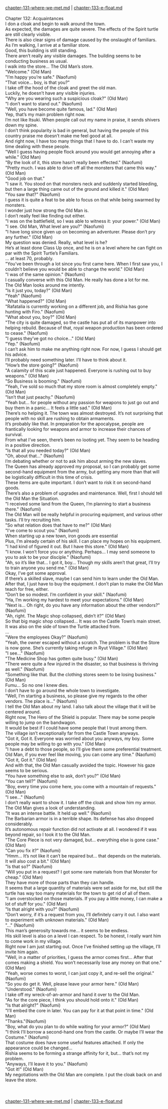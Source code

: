 [chapter-131-where-we-met.md](./chapter-131-where-we-met.md) | [chapter-133-e-float.md](./chapter-133-e-float.md) <br/>
<br/>
Chapter 132: Acquaintances<br/>
I don a cloak and begin to walk around the town.<br/>
As expected, the damages are quite severe. The effects of the Spirit turtle are still clearly visible.<br/>
There is also clear signs of damage caused by the onslaught of familiars.<br/>
As I’m walking, I arrive at a familiar store.<br/>
Good, this building is still standing.<br/>
There aren’t really any visible damages. The building seems to be conducting business as usual.<br/>
I walk into the store… The Old Man’s store.<br/>
"Welcome." (Old Man)<br/>
"I’m happy you’re safe." (Naofumi)<br/>
"That voice… boy, is that you?"<br/>
I take off the hood of the cloak and greet the old man.<br/>
Luckily, he doesn’t have any visible injuries.<br/>
"Why are you wearing such a suspicious cloak?" (Old Man)<br/>
"I don’t want to stand out." (Naofumi)<br/>
"Well, you have become quite famous, lad." (Old Man)<br/>
Yep, that’s my main problem right now.<br/>
I’m not like Itsuki. When people call out my name in praise, it sends shivers down my spine.<br/>
I don’t think popularity is bad in general, but having the people of this country praise me doesn’t make me feel good at all.<br/>
And right now, I have too many things that I have to do. I can’t waste my time dealing with these people.<br/>
"Well I guess having people flock around you would get annoying after a while." (Old Man)<br/>
"By the look of it, this store hasn’t really been effected." (Naofumi)<br/>
"Pretty much. I was able to drive off all the monsters that came this way." (Old Man)<br/>
"Good job on that."<br/>
"I saw it. You stood on that monsters neck and suddenly started bleeding, but then a large thing came out of the ground and killed it." (Old Man)<br/>
"You saw that?" (Naofumi)<br/>
I guess it is quite a feat to be able to focus on that while being swarmed by monsters.<br/>
I wonder just how strong the Old Man is.<br/>
I don’t really feel like finding out either.<br/>
"I was on the battlefield, so I was able to witness it: your power." (Old Man)<br/>
"I see. Old Man, What level are you?" (Naofumi)<br/>
"I have long since given up on becoming an adventurer. Please don’t pry any further." (Old Man)<br/>
My question was denied. Really, what level is he?<br/>
He’s at least done Class Up once, and he is on a level where he can fight on par with the Spirit Turtle’s Familiars.<br/>
… at least 70, probably.<br/>
"You’ve been through a lot since you first came here. When I first saw you, I couldn’t believe you would be able to change the world." (Old Man)<br/>
"I was of the same opinion." (Naofumi)<br/>
I casually converse with this Old Man. He really has done a lot for me.<br/>
The Old Man looks around me intently.<br/>
"Is it just you, today?" (Old Man)<br/>
"Yeah" (Naofumi)<br/>
"What happened?" (Old Man)<br/>
"Rafatalia is currently working on a different job, and Rishia has gone hunting with Firo." (Naofumi)<br/>
"What about you, boy?" (Old Man)<br/>
"The city is quite damaged, so the castle has put all of its manpower into helping rebuild. Because of that, royal weapon production has been ordered to cease." (Naofumi)<br/>
"I guess they’ve got no choice…" (Old Man)<br/>
"Yep." (Naofumi)<br/>
I can’t ask him to make me anything right now. For now, I guess I should get his advice.<br/>
I’ll probably need something later. I’ll have to think about it.<br/>
"How’s the store going?" (Naofumi)<br/>
"A calamity of this scale just happened. Everyone is rushing out to buy weapons." (Old Man)<br/>
"So Business is booming." (Naofumi)<br/>
"Yeah, I’ve sold so much that my store room is almost completely empty." (Old Man)<br/>
"Isn’t that just peachy." (Naofumi)<br/>
"Yeah but… for people without any passion for weapons to just go out and buy them in a panic… It feels a little sad." (Old Man)<br/>
There’s no helping it. The town was almost destroyed. It’s not surprising that people with no skill are rushing to obtain armaments.<br/>
It’s probably like that. In preparation for the apocalypse, people are frantically looking for weapons and armor to increase their chances of survival.<br/>
From what I’ve seen, there’s been no looting yet. They seem to be heading in a positive direction.<br/>
"Is that all you needed today?" (Old Man)<br/>
"Oh, about that…" (Naofumi)<br/>
I’m debating whether or not to ask him about arming the new slaves.<br/>
The Queen has already approved my proposal, so I can probably get some second-hand equipment from the army, but getting any more than that will be logistically difficult in this time of crisis.<br/>
These items are quite important. I don’t want to risk it on second-hand goods.<br/>
There’s also a problem of upgrades and maintenance. Well, first I should tell the Old Man the Situation.<br/>
"I received some land from the Queen, I’m planning to start a business there." (Naofumi)<br/>
The Old Man will be really helpful in procuring equipment, and various other tasks. I’ll try recruiting him.<br/>
"So what relation does that have to me?" (Old Man)<br/>
"I’ve come to scout you." (Naofumi)<br/>
When starting up a new town, iron goods are essential<br/>
Plus, I’m already certain of his skill. I can place my hopes on his equipment.<br/>
"I had kind of figured it out. But I have this store." (Old Man)<br/>
"I know. I won’t force you or anything. Perhaps… I may send someone to you to ask to be your disciple." (Naofumi)<br/>
"Ah, so it’s like that… I got it, boy… Though my skills aren’t that great, I’ll try to train anyone you send me." (Old Man)<br/>
Okay, I’ve got some approval.<br/>
If there’s a skilled slave, maybe I can send him to learn under the Old Man.<br/>
After that, I just have to buy the equipment. I don’t plan to make the Old Man teach for free, either.<br/>
"Don’t be so modest. I’m confident in your skill." (Naofumi)<br/>
"Ha, I’m working my hardest to meet your expectations." (Old Man)<br/>
"Next is… Oh right, do you have any information about the other vendors?" (Naofumi)<br/>
"Ah, right. The Magic shop collapsed, didn’t it?" (Old Man)<br/>
So that big magic shop collapsed… It was on the Castle Town’s main street. It was also on the side of town the Turtle attacked from.<br/>
…<br/>
"Were the employees Okay?" (Naofumi)<br/>
"Yeah, the owner escaped without a scratch. The problem is that the Store is now gone. She’s currently taking refuge in Ryut Village." (Old Man)<br/>
"I see…" (Naofumi)<br/>
"The Medicine Shop has gotten quite busy." (Old Man)<br/>
"There were quite a few injured in the disaster, so that business is thriving as well." (Naofumi)<br/>
"Something like that. But the clothing stores seem to be losing business." (Old Man)<br/>
Fumu… So no one I knew dies.<br/>
I don’t have to go around the whole town to investigate.<br/>
"Well, I’m starting a business, so please give my regards to the other vendors. The place is…" (Naofumi)<br/>
I tell the Old Man about my land. I also talk about the village that it will be centered around.<br/>
Right now, The Hero of the Shield is popular. There may be some people willing to jump on the bandwagon.<br/>
It would be best if I could have some people that I trust among them.<br/>
The village isn’t exceptionally far from the Castle Town anyways.<br/>
"Got it, Got it. Everyone was worried about you anyways, my boy. Some people may be willing to go with you." (Old Man)<br/>
"I have a debt to those people, so I’ll give them some preferential treatment. Old Man, if you ever feel like moving, you can come any time." (Naofumi)<br/>
"Got it, Got it." (Old Man)<br/>
And with that, the Old Man casually avoided the topic. However his gaze seems to be serious.<br/>
"You have something else to ask, don’t you?" (Old Man)<br/>
"You can tell?" (Naofumi)<br/>
"Boy, every time you come here, you come with a mountain of requests." (Old Man)<br/>
"I see…" (Naofumi)<br/>
I don’t really want to show it. I take off the cloak and show him my armor.<br/>
The Old Man gives a look of understanding.<br/>
"It was an intense battle. It held up well." (Naofumi)<br/>
The Barbarian armor is in a terrible shape. Its defense has also dropped considerably.<br/>
It’s autonomous repair function did not activate at all. I wondered if it was beyond repair, so I took it to the Old Man.<br/>
"The Core Piece is not very damaged, but… everything else is gone case." (Old Man)<br/>
"Can you fix it?" (Naofumi)<br/>
"Hmm… It’s not like it can’t be repaired but… that depends on the materials. It will also cost a bit." (Old Man)<br/>
"Is that so?" (Naofumi)<br/>
"Will you put in a request? I got some rare materials from that Monster for cheap." (Old Man)<br/>
They have more of those parts than they can handle.<br/>
It seems that a large quantity of materials were set aside for me, but still the turtle has way too many materials for the town to get rid of all of them.<br/>
"I am overstocked on those materials. If you pay a little money, I can make a lot of stuff for you." (Old Man)<br/>
"Is that alright with you?" (Naofumi)<br/>
"Don’t worry, if it’s a request from you, I’ll definitely carry it out. I also want to experiment with unknown materials." (Old Man)<br/>
"…" (Naofumi)<br/>
This man’s generosity towards me… it seems to be endless.<br/>
His skill level is also on a level I can respect. To be honest, I really want him to come work in my village.<br/>
Right now I am just starting out. Once I’ve finished setting up the village, I’ll invite him again.<br/>
"Well, in a matter of priorities, I guess the armor comes first… After that comes making a shield. You won’t necessarily lose any money on that one." (Old Man)<br/>
"Yeah, worse comes to worst, I can just copy it, and re-sell the original." (Naofumi)<br/>
"So you do get it. Well, please leave your armor here." (Old Man)<br/>
"Understood." (Naofumi)<br/>
I take off my wreck-of-an-armor and hand it over to the Old Man.<br/>
"As for the core piece, I think you should hold onto it." (Old Man)<br/>
"Is that alright?" (Naofumi)<br/>
"I’ll embed the core in later. You can pay for it at that point in time." (Old Man)<br/>
"Thanks."(Naofumi)<br/>
"Boy, what do you plan to do while waiting for your armor?" (Old Man)<br/>
"I think I’ll borrow a second-hand one from the castle. Or maybe I’ll wear the Costume." (Naofumi)<br/>
That costume does have some useful features attached. If only the appearance could be changed…<br/>
Rishia seems to be forming a strange affinity for it, but… that’s not my problem.<br/>
"Anyways, I’ll leave it to you." (Naofumi)<br/>
"Got it!" (Old Man)<br/>
My negotiations with the Old Man are complete. I put the cloak back on and leave the store.<br/>
<br/>
<br/> <br/>
[chapter-131-where-we-met.md](./chapter-131-where-we-met.md) | [chapter-133-e-float.md](./chapter-133-e-float.md) <br/>
